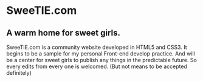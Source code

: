 # SweeTIE.com
## A warm home for sweet girls.
SweeTIE.com is a community website developed in HTML5 and CSS3.
It begins to be a sample for my personal Front-end develop practice.
And will be a center for sweet girls to publish any things in the predictable future.
So every edits from every one is welcomed. (But not means to be accepted definitely)
